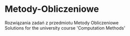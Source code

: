 # Metody-Obliczeniowe
Rozwiązania zadań z przedmiotu Metody Obliczeniowe </br>
Solutions for the university course  'Computation Methods'
